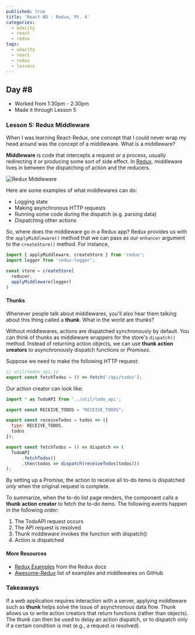 ```yaml
---
published: true
title: 'React ND - Redux, Pt. 4'
categories:
  - udacity
  - react
  - redux
tags:
  - udacity
  - react
  - redux
  - lessons
---
```


## Day #8
* Worked from 1:30pm - 2:30pm
* Made it through Lesson 5

### Lesson 5: Redux Middleware
When I was learning React-Redux, one concept that I could never wrap my head around was the concept of a middleware. What is a middleware?

**Middleware** is code that intercepts a request or a process, usually redirecting it or producing some sort of side effect. In [Redux][1], middleware lives in between the dispatching of action and the reducers.

![Redux Middleware]({{site.baseurl}}/images/redux-middleware.png)

Here are some examples of what middlewares can do:

* Logging state
* Making asynchronous HTTP requests
* Running some code during the dispatch (e.g. parsing data)
* Dispatching other actions

So, where does the middleware go in a Redux app? Redux provides us with the `applyMiddleware()` method that we can pass as our `enhancer` argument to the `createStore()` method. For instance,

```js
import { applyMiddleware, createStore } from 'redux';
import logger from 'redux-logger';

const store = createStore(
  reducer,
  applyMiddleware(logger)
)
```

#### Thunks
Whenever people talk about middlewares, you'll also hear them talking about this thing called a **thunk**. What in the world are thunks?

Without middlewares, actions are dispatched synchronously by default. You can think of thunks as middleware wrappers for the store's `dispatch()` method. Instead of returning action objects, we can use **thunk action creators** to asynchronously dispatch functions or *Promises*.

Suppose we need to make the following HTTP request:

```js
// util/todos_api.js
export const fetchTodos = () => fetch('/api/todos');
```

Our action creator can look like:

```js
import * as TodoAPI from '../util/todo_api';

export const RECEIVE_TODOS = "RECEIVE_TODOS";

export const receiveTodos = todos => ({
  type: RECEIVE_TODOS,
  todos
});

export const fetchTodos = () => dispatch => (
  TodoAPI
      .fetchTodos()
      .then(todos => dispatch(receiveTodos(todos)))
);
```

By setting up a Promise, the action to receive all to-do items is dispatched *only* when the original request is complete.

To summarize, when the to-do list page renders, the component calls a **thunk action creator** to fetch the to-do items. The following events happen in the following order:

1. The TodoAPI request occurs
2. The API request is resolved
3. Thunk middleware invokes the function with dispatch()
4. Action is dispatched

#### More Resources
* [Redux Examples][2] from the Redux docs
* [Awesome-Redux][3] list of examples and middlewares on GitHub

### Takeaways
If a web application requires interaction with a server, applying middleware such as **thunk** helps solve the issue of asynchronous data flow. Thunk allows us to write action creators that return functions (rather than objects). The thunk can then be used to delay an action dispatch, or to dispatch only if a certain condition is met (e.g., a request is resolved).


[1]: https://redux.js.org/docs/advanced/Middleware.html
[2]: https://redux.js.org/docs/introduction/Examples.html
[3]: https://github.com/xgrommx/awesome-redux

